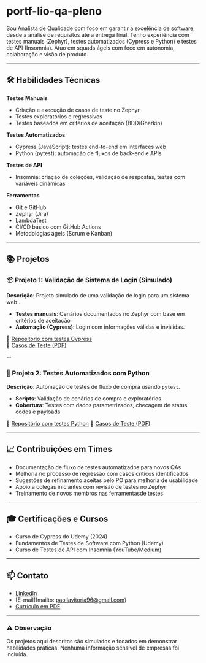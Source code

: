 # portf-lio-qa-pleno

Sou Analista de Qualidade com foco em garantir a excelência de software, desde a análise de requisitos até a entrega final. Tenho experiência com testes manuais (Zephyr), testes automatizados (Cypress e Python) e testes de API (Insomnia). Atuo em squads ágeis com foco em autonomia, colaboração e visão de produto.

---

## 🛠️ Habilidades Técnicas

**Testes Manuais**
- Criação e execução de casos de teste no Zephyr
- Testes exploratórios e regressivos
- Testes baseados em critérios de aceitação (BDD/Gherkin)

**Testes Automatizados**
- Cypress (JavaScript): testes end-to-end em interfaces web
- Python (pytest): automação de fluxos de back-end e APIs

**Testes de API**
- Insomnia: criação de coleções, validação de respostas, testes com variáveis dinâmicas

**Ferramentas**
- Git e GitHub
- Zephyr (Jira)
- LambdaTest
- CI/CD básico com GitHub Actions
- Metodologias ágeis (Scrum e Kanban)

---

## 📚 Projetos

### 📦 Projeto 1: Validação de Sistema de Login (Simulado)

**Descrição**: Projeto simulado de uma validação de login para um sistema web .

- **Testes manuais**: Cenários documentados no Zephyr com base em critérios de aceitação
- **Automação (Cypress)**: Login com informações válidas e inválidas.

🔗 [Repositório com testes Cypress](#)  
📄 [Casos de Teste (PDF)](#)

--

### 🧾 Projeto 2: Testes Automatizados com Python

**Descrição**: Automação de testes de fluxo de compra usando `pytest`.

- **Scripts**: Validação de cenários de compra e exploratórios. 
- **Cobertura**: Testes com dados parametrizados, checagem de status codes e payloads

🔗 [Repositório com testes Python](#)
📄 [Casos de Teste (PDF)](#)


---

## 📈 Contribuições em Times

- Documentação de fluxo de testes automatizados para novos QAs
- Melhoria no processo de regressão com casos críticos identificados
- Sugestões de refinamento aceitas pelo PO para melhoria de usabilidade
- Apoio a colegas iniciantes com revisão de testes no Zephyr
- Treinamento de novos membros nas ferramentasde testes

---

## 🎓 Certificações e Cursos

- Curso de Cypress do Udemy (2024)
- Fundamentos de Testes de Software com Python (Udemy)
- Curso de Testes de API com Insomnia (YouTube/Medium)

---

## 📫 Contato

- [LinkedIn](#)
- [E-mail](mailto: paollavitoria96@gmail.com)
- [Currículo em PDF](https://github.com/user-attachments/files/22061802/New.CV.PT.pdf)


---

### ⚠️ Observação

Os projetos aqui descritos são simulados e focados em demonstrar habilidades práticas. Nenhuma informação sensível de empresas foi incluída.
